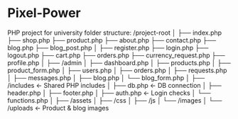 # Pixel-Power
PHP project for university
folder structure:
/project-root
│
├── index.php
├── shop.php
├── product.php
├── about.php
├── contact.php
├── blog.php
├── blog_post.php
│
├── register.php
├── login.php
├── logout.php
├── cart.php
├── orders.php
├── currency_request.php
├── profile.php
│
├── /admin
│   ├── dashboard.php
│   ├── products.php
│   ├── product_form.php
│   ├── users.php
│   ├── orders.php
│   ├── requests.php
│   ├── messages.php
│   ├── blog.php
│   └── blog_form.php
│
├── /includes         ← Shared PHP includes
│   ├── db.php        ← DB connection
│   ├── header.php
│   ├── footer.php
│   ├── auth.php      ← Login checks
│   └── functions.php
│
├── /assets
│   ├── /css
│   ├── /js
│   └── /images
│
└── /uploads          ← Product & blog images
